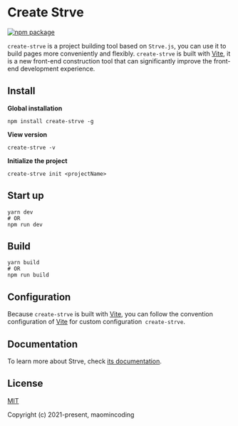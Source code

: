 # Create Strve
<a href="https://npmjs.com/package/create-strve"><img src="https://badgen.net/npm/v/create-strve" alt="npm package"></a>

`create-strve` is a project building tool based on `Strve.js`, you can use it to build pages more conveniently and flexibly. `create-strve` is built with [Vite](https://vitejs.dev/), it is a new front-end construction tool that can significantly improve the front-end development experience.

## Install

**Global installation**

```shell
npm install create-strve -g
```

**View version**
```shell
create-strve -v
```

**Initialize the project**
```shell
create-strve init <projectName>
```

## Start up

```shell
yarn dev
# OR
npm run dev
```

## Build

```shell
yarn build
# OR
npm run build
```

## Configuration

Because `create-strve` is built with [Vite](https://vitejs.dev/), you can follow the convention configuration of [Vite](https://vitejs.dev/) for custom configuration` create-strve`.

## Documentation

To learn more about Strve, check [its documentation](https://maomincoding.github.io/strvejs-doc/).

## License

[MIT](http://opensource.org/licenses/MIT)

Copyright (c) 2021-present, maomincoding